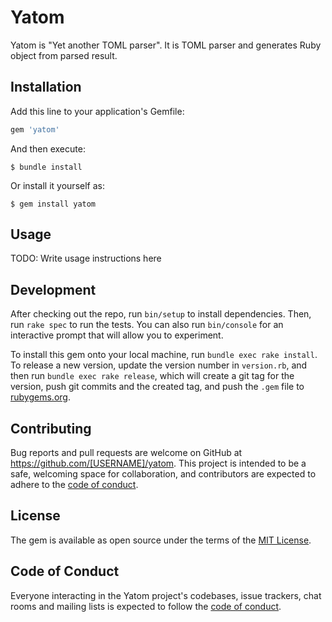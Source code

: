 # Yatom

Yatom is "Yet another TOML parser". It is TOML parser and generates Ruby object from parsed result.


## Installation

Add this line to your application's Gemfile:

```ruby
gem 'yatom'
```

And then execute:

    $ bundle install

Or install it yourself as:

    $ gem install yatom

## Usage

TODO: Write usage instructions here

## Development

After checking out the repo, run `bin/setup` to install dependencies. Then, run `rake spec` to run the tests. You can also run `bin/console` for an interactive prompt that will allow you to experiment.

To install this gem onto your local machine, run `bundle exec rake install`. To release a new version, update the version number in `version.rb`, and then run `bundle exec rake release`, which will create a git tag for the version, push git commits and the created tag, and push the `.gem` file to [rubygems.org](https://rubygems.org).

## Contributing

Bug reports and pull requests are welcome on GitHub at https://github.com/[USERNAME]/yatom. This project is intended to be a safe, welcoming space for collaboration, and contributors are expected to adhere to the [code of conduct](https://github.com/[USERNAME]/yatom/blob/master/CODE_OF_CONDUCT.md).

## License

The gem is available as open source under the terms of the [MIT License](https://opensource.org/licenses/MIT).

## Code of Conduct

Everyone interacting in the Yatom project's codebases, issue trackers, chat rooms and mailing lists is expected to follow the [code of conduct](https://github.com/[USERNAME]/yatom/blob/master/CODE_OF_CONDUCT.md).
